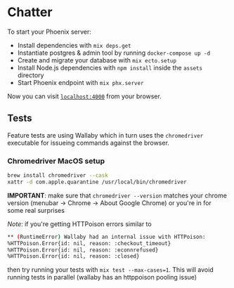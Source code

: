 # Chatter

To start your Phoenix server:

  * Install dependencies with `mix deps.get`
  * Instantiate postgres & admin tool by running `docker-compose up -d`
  * Create and migrate your database with `mix ecto.setup`
  * Install Node.js dependencies with `npm install` inside the `assets` directory
  * Start Phoenix endpoint with `mix phx.server`

Now you can visit [`localhost:4000`](http://localhost:4000) from your browser.

## Tests
Feature tests are using Wallaby which in turn uses the `chromedriver` executable for issueing commands against the browser.

### Chromedriver MacOS setup
```bash
brew install chromedriver --cask
xattr -d com.apple.quarantine /usr/local/bin/chromedriver
```
**IMPORTANT**: make sure that `chromedriver --version` matches your chrome version (menubar -> Chrome -> About Google Chrome) or you're in for some real surprises

_Note_: if you're getting HTTPoison errors similar to

```bash
** (RuntimeError) Wallaby had an internal issue with HTTPoison:
%HTTPoison.Error{id: nil, reason: :checkout_timeout}
%HTTPoison.Error{id: nil, reason: :econnrefused}
%HTTPoison.Error{id: nil, reason: :closed}
```

then try running your tests with `mix test --max-cases=1`. This will avoid running tests in parallel (wallaby has an httppoison pooling issue)
